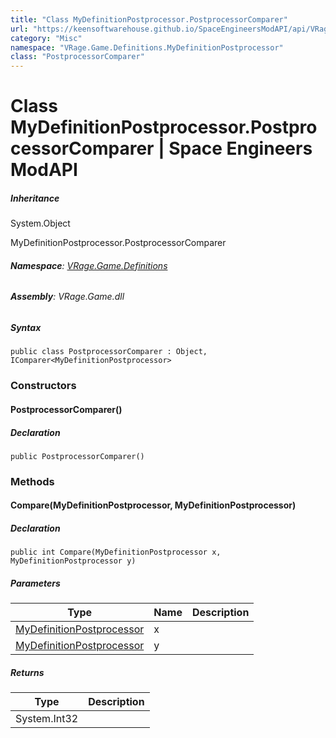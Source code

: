 ```yaml
---
title: "Class MyDefinitionPostprocessor.PostprocessorComparer"
url: "https://keensoftwarehouse.github.io/SpaceEngineersModAPI/api/VRage.Game.Definitions.MyDefinitionPostprocessor.PostprocessorComparer.html"
category: "Misc"
namespace: "VRage.Game.Definitions.MyDefinitionPostprocessor"
class: "PostprocessorComparer"
---
```


# Class MyDefinitionPostprocessor.PostprocessorComparer | Space Engineers ModAPI

##### Inheritance

System.Object

MyDefinitionPostprocessor.PostprocessorComparer

###### **Namespace**: [VRage.Game.Definitions](https://keensoftwarehouse.github.io/SpaceEngineersModAPI/api/VRage.Game.Definitions.html)

###### **Assembly**: VRage.Game.dll

##### Syntax

```
public class PostprocessorComparer : Object, IComparer<MyDefinitionPostprocessor>
```

### Constructors

#### PostprocessorComparer()

##### Declaration

```
public PostprocessorComparer()
```

### Methods

#### Compare(MyDefinitionPostprocessor, MyDefinitionPostprocessor)

##### Declaration

```
public int Compare(MyDefinitionPostprocessor x, MyDefinitionPostprocessor y)
```

##### Parameters

| Type | Name | Description |
| --- | --- | --- |
| [MyDefinitionPostprocessor](https://keensoftwarehouse.github.io/SpaceEngineersModAPI/api/VRage.Game.Definitions.MyDefinitionPostprocessor.html) | x   |     |
| [MyDefinitionPostprocessor](https://keensoftwarehouse.github.io/SpaceEngineersModAPI/api/VRage.Game.Definitions.MyDefinitionPostprocessor.html) | y   |     |

##### Returns

| Type | Description |
| --- | --- |
| System.Int32 |     |
